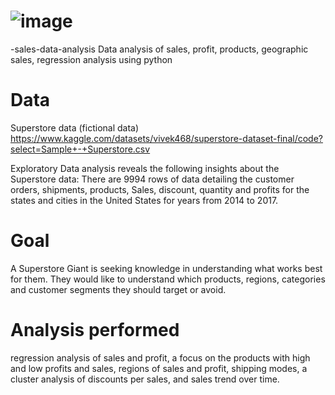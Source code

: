 # ![image](https://github.com/mshogren64/Superstore-sales-data-analysis/assets/133923160/36fd1c0b-0409-4891-b42e-6ad468cf6681)
-sales-data-analysis
Data analysis of sales, profit, products, geographic sales, regression analysis using python
# Data
Superstore data (fictional data)
https://www.kaggle.com/datasets/vivek468/superstore-dataset-final/code?select=Sample+-+Superstore.csv

Exploratory Data analysis reveals the following insights about the Superstore data:
There are 9994 rows of data detailing the customer orders, shipments, products, Sales, discount, quantity and profits for the states and cities in the United States for years from  2014 to 2017.
# Goal
A Superstore Giant is seeking  knowledge in understanding what works best for them. They would like to understand which products, regions, categories and customer segments they should target or avoid.
# Analysis performed
regression analysis of sales and profit, a focus on the products with high and low profits and sales, regions of sales and profit, shipping modes, a cluster analysis of discounts per sales, and sales trend over time.
